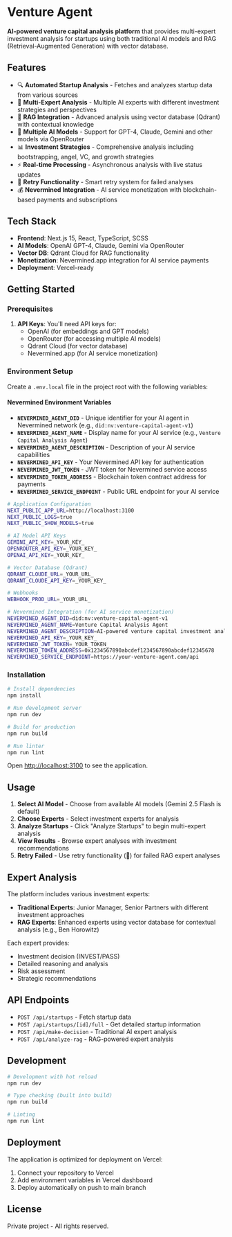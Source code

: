 # Venture Agent

**AI-powered venture capital analysis platform** that provides multi-expert investment analysis for startups using both traditional AI models and RAG (Retrieval-Augmented Generation) with vector database.

## Features

- 🔍 **Automated Startup Analysis** - Fetches and analyzes startup data from various sources
- 👥 **Multi-Expert Analysis** - Multiple AI experts with different investment strategies and perspectives
- 🧠 **RAG Integration** - Advanced analysis using vector database (Qdrant) with contextual knowledge
- 🤖 **Multiple AI Models** - Support for GPT-4, Claude, Gemini and other models via OpenRouter
- 📊 **Investment Strategies** - Comprehensive analysis including bootstrapping, angel, VC, and growth strategies
- ⚡ **Real-time Processing** - Asynchronous analysis with live status updates
- 🔄 **Retry Functionality** - Smart retry system for failed analyses
- 💰 **Nevermined Integration** - AI service monetization with blockchain-based payments and subscriptions

## Tech Stack

- **Frontend**: Next.js 15, React, TypeScript, SCSS
- **AI Models**: OpenAI GPT-4, Claude, Gemini via OpenRouter
- **Vector DB**: Qdrant Cloud for RAG functionality
- **Monetization**: Nevermined.app integration for AI service payments
- **Deployment**: Vercel-ready

## Getting Started

### Prerequisites

1. **API Keys**: You'll need API keys for:
   - OpenAI (for embeddings and GPT models)
   - OpenRouter (for accessing multiple AI models)
   - Qdrant Cloud (for vector database)
   - Nevermined.app (for AI service monetization)

### Environment Setup

Create a `.env.local` file in the project root with the following variables:

#### Nevermined Environment Variables

- **`NEVERMINED_AGENT_DID`** - Unique identifier for your AI agent in Nevermined network (e.g., `did:nv:venture-capital-agent-v1`)
- **`NEVERMINED_AGENT_NAME`** - Display name for your AI service (e.g., `Venture Capital Analysis Agent`)
- **`NEVERMINED_AGENT_DESCRIPTION`** - Description of your AI service capabilities
- **`NEVERMINED_API_KEY`** - Your Nevermined API key for authentication
- **`NEVERMINED_JWT_TOKEN`** - JWT token for Nevermined service access
- **`NEVERMINED_TOKEN_ADDRESS`** - Blockchain token contract address for payments
- **`NEVERMINED_SERVICE_ENDPOINT`** - Public URL endpoint for your AI service

```sh
# Application Configuration
NEXT_PUBLIC_APP_URL=http://localhost:3100
NEXT_PUBLIC_LOGS=true
NEXT_PUBLIC_SHOW_MODELS=true

# AI Model API Keys
GEMINI_API_KEY=_YOUR_KEY_
OPENROUTER_API_KEY=_YOUR_KEY_
OPENAI_API_KEY=_YOUR_KEY_

# Vector Database (Qdrant)
QDRANT_CLOUDE_URL=_YOUR_URL_
QDRANT_CLOUDE_API_KEY=_YOUR_KEY_

# Webhooks
WEBHOOK_PROD_URL=_YOUR_URL_

# Nevermined Integration (for AI service monetization)
NEVERMINED_AGENT_DID=did:nv:venture-capital-agent-v1
NEVERMINED_AGENT_NAME=Venture Capital Analysis Agent
NEVERMINED_AGENT_DESCRIPTION=AI-powered venture capital investment analysis and decision making agent
NEVERMINED_API_KEY=_YOUR_KEY_
NEVERMINED_JWT_TOKEN=_YOUR_TOKEN_
NEVERMINED_TOKEN_ADDRESS=0x1234567890abcdef1234567890abcdef12345678
NEVERMINED_SERVICE_ENDPOINT=https://your-venture-agent.com/api
```

### Installation

```bash
# Install dependencies
npm install

# Run development server
npm run dev

# Build for production
npm run build

# Run linter
npm run lint
```

Open [http://localhost:3100](http://localhost:3100) to see the application.

## Usage

1. **Select AI Model** - Choose from available AI models (Gemini 2.5 Flash is default)
2. **Choose Experts** - Select investment experts for analysis
3. **Analyze Startups** - Click "Analyze Startups" to begin multi-expert analysis
4. **View Results** - Browse expert analyses with investment recommendations
5. **Retry Failed** - Use retry functionality (🔄) for failed RAG expert analyses

## Expert Analysis

The platform includes various investment experts:
- **Traditional Experts**: Junior Manager, Senior Partners with different investment approaches
- **RAG Experts**: Enhanced experts using vector database for contextual analysis (e.g., Ben Horowitz)

Each expert provides:
- Investment decision (INVEST/PASS)
- Detailed reasoning and analysis
- Risk assessment
- Strategic recommendations

## API Endpoints

- `POST /api/startups` - Fetch startup data
- `POST /api/startups/[id]/full` - Get detailed startup information
- `POST /api/make-decision` - Traditional AI expert analysis
- `POST /api/analyze-rag` - RAG-powered expert analysis

## Development

```bash
# Development with hot reload
npm run dev

# Type checking (built into build)
npm run build

# Linting
npm run lint
```

## Deployment

The application is optimized for deployment on Vercel:

1. Connect your repository to Vercel
2. Add environment variables in Vercel dashboard
3. Deploy automatically on push to main branch

## License

Private project - All rights reserved.